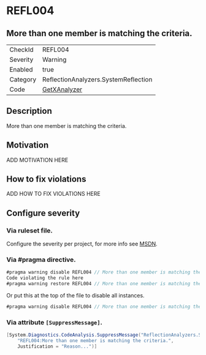 # REFL004
## More than one member is matching the criteria.

<!-- start generated table -->
<table>
  <tr>
    <td>CheckId</td>
    <td>REFL004</td>
  </tr>
  <tr>
    <td>Severity</td>
    <td>Warning</td>
  </tr>
  <tr>
    <td>Enabled</td>
    <td>true</td>
  </tr>
  <tr>
    <td>Category</td>
    <td>ReflectionAnalyzers.SystemReflection</td>
  </tr>
  <tr>
    <td>Code</td>
    <td><a href="https://github.com/DotNetAnalyzers/ReflectionAnalyzers/blob/master/ReflectionAnalyzers/NodeAnalzers/GetXAnalyzer.cs">GetXAnalyzer</a></td>
  </tr>
</table>
<!-- end generated table -->

## Description

More than one member is matching the criteria.

## Motivation

ADD MOTIVATION HERE

## How to fix violations

ADD HOW TO FIX VIOLATIONS HERE

<!-- start generated config severity -->
## Configure severity

### Via ruleset file.

Configure the severity per project, for more info see [MSDN](https://msdn.microsoft.com/en-us/library/dd264949.aspx).

### Via #pragma directive.
```C#
#pragma warning disable REFL004 // More than one member is matching the criteria.
Code violating the rule here
#pragma warning restore REFL004 // More than one member is matching the criteria.
```

Or put this at the top of the file to disable all instances.
```C#
#pragma warning disable REFL004 // More than one member is matching the criteria.
```

### Via attribute `[SuppressMessage]`.

```C#
[System.Diagnostics.CodeAnalysis.SuppressMessage("ReflectionAnalyzers.SystemReflection", 
    "REFL004:More than one member is matching the criteria.", 
    Justification = "Reason...")]
```
<!-- end generated config severity -->